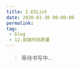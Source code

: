 ```yaml
---
title: 2.ESLint
date: 2020-01-30 00:00:00
permalink: 
tag: 
 - blog
 - 12.前端代码质量
---
```


> 等待书写中...